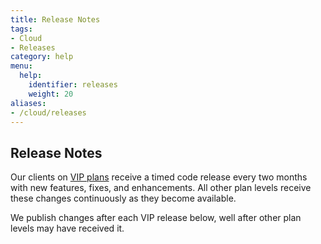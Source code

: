 ```yaml
---
title: Release Notes
tags:
- Cloud
- Releases
category: help
menu:
  help:
    identifier: releases
    weight: 20
aliases:
- /cloud/releases
---
```


## Release Notes

Our clients on [VIP plans](https://vanillaforums.com/plans) receive a timed code release every two months with new features, fixes, and enhancements. All other plan levels receive these changes continuously as they become available.

We publish changes after each VIP release below, well after other plan levels may have received it.
